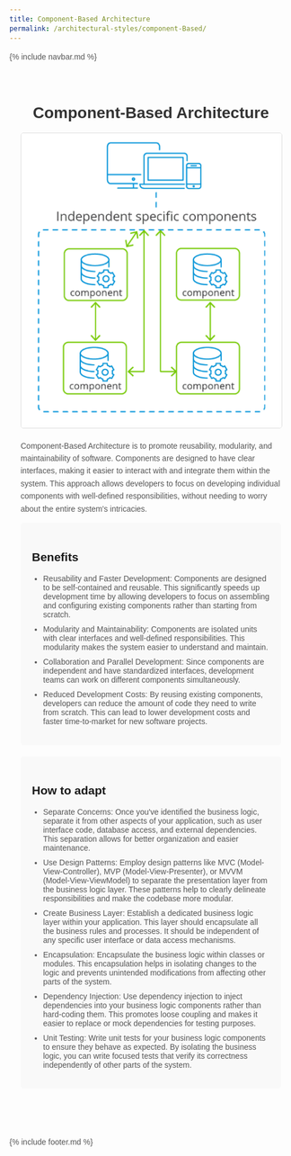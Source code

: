 ```yaml
---
title: Component-Based Architecture
permalink: /architectural-styles/component-Based/
---
```

{% include navbar.md %}

  <style>
    body {
      font-family: Arial, sans-serif;
    }

    .container {
      max-width: 800px;
      margin: 0 auto;
      padding: 20px;
      padding-bottom: 50px;
    }

    h1 {
      text-align: center;
      color: #333;
    }

    img {
      display: block;
      margin: 0 auto;
      max-width: 100%;
      height: auto;
      border: 1px solid #ddd;
      border-radius: 5px;
      margin-bottom: 20px;
    }

    p {
      line-height: 1.6;
      color: #555;
    }

    ul {
      padding-left: 20px;
      color: #555;
    }

    li {
      margin-bottom: 10px;
    }

    .benefits {
      background-color: #f9f9f9;
      padding: 20px;
      border-radius: 5px;
      margin-bottom: 20px;
    }

    .how-to-adopt {
      background-color: #f9f9f9;
      padding: 20px;
      border-radius: 5px;
      margin-bottom: 20px;
    }
  </style>

<div class="container">
  <h1>Component-Based Architecture</h1>
  <img src="./pictures/component-based.png" alt="Component-Based Architecture">
  
  <p>Component-Based Architecture is to promote reusability, modularity, and maintainability of software. Components are designed to have clear interfaces, making it easier to interact with and integrate them within the system. This approach allows developers to focus on developing individual components with well-defined responsibilities, without needing to worry about the entire system's intricacies.</p>

  <div class="benefits">
    <h2>Benefits</h2>
    <ul>
      <li>Reusability and Faster Development: Components are designed to be self-contained and reusable. This significantly speeds up development time by allowing developers to focus on assembling and configuring existing components rather than starting from scratch.</li>
      <li>Modularity and Maintainability: Components are isolated units with clear interfaces and well-defined responsibilities. This modularity makes the system easier to understand and maintain.</li>
      <li>Collaboration and Parallel Development: Since components are independent and have standardized interfaces, development teams can work on different components simultaneously.</li>
      <li>Reduced Development Costs: By reusing existing components, developers can reduce the amount of code they need to write from scratch. This can lead to lower development costs and faster time-to-market for new software projects.</li>
    </ul>
  </div>

  <div class="how-to-adopt">
    <h2>How to adapt</h2>
    <ul>
      <li>Separate Concerns: Once you've identified the business logic, separate it from other aspects of your application, such as user interface code, database access, and external dependencies. This separation allows for better organization and easier maintenance.</li>
      <li>Use Design Patterns: Employ design patterns like MVC (Model-View-Controller), MVP (Model-View-Presenter), or MVVM (Model-View-ViewModel) to separate the presentation layer from the business logic layer. These patterns help to clearly delineate responsibilities and make the codebase more modular.</li>
      <li>Create Business Layer: Establish a dedicated business logic layer within your application. This layer should encapsulate all the business rules and processes. It should be independent of any specific user interface or data access mechanisms.</li>
      <li>Encapsulation: Encapsulate the business logic within classes or modules. This encapsulation helps in isolating changes to the logic and prevents unintended modifications from affecting other parts of the system.</li>
      <li>Dependency Injection: Use dependency injection to inject dependencies into your business logic components rather than hard-coding them. This promotes loose coupling and makes it easier to replace or mock dependencies for testing purposes.</li>
      <li>Unit Testing: Write unit tests for your business logic components to ensure they behave as expected. By isolating the business logic, you can write focused tests that verify its correctness independently of other parts of the system.</li>
    </ul>
  </div>
</div>

{% include footer.md %}

